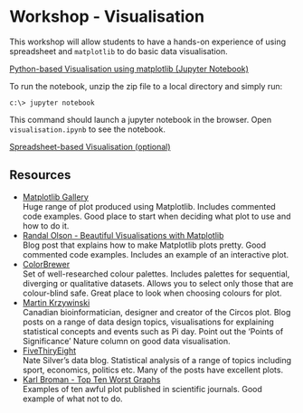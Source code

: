 ﻿Workshop - Visualisation
=========================

This workshop will allow students to have a hands-on experience of using spreadsheet and `matplotlib` to do basic data visualisation.

<a href="visualisation.zip" file="code"> Python-based Visualisation using matplotlib (Jupyter Notebook)</a>

To run the notebook, unzip the zip file to a local directory and simply run:

    c:\> jupyter notebook

This command should launch a jupyter notebook in the browser. Open `visualisation.ipynb` to see the notebook.

<a href="https://sites.google.com/site/gssheet/part3" file="html"> Spreadsheet-based Visualisation (optional)</a>

Resources
---------

- [Matplotlib Gallery](http://matplotlib.org/gallery.html)<br />
  Huge range of plot produced using Matplotlib. Includes commented code examples. Good place to start when deciding what plot to use and how to do it.
- [Randal Olson - Beautiful Visualisations with Matplotlib](http://www.randalolson.com/2014/06/28/how-to-make-beautiful-data-visualizations-in-python-with-matplotlib/)<br />
  Blog post that explains how to make Matplotlib plots pretty. Good commented code examples. Includes an example of an interactive plot.
- [ColorBrewer](http://colorbrewer2.org/)<br />
  Set of well-researched colour palettes. Includes palettes for sequential, diverging or qualitative datasets. Allows you to select only those that are colour-blind safe. Great place to look when choosing colours for plot.
- [Martin Krzywinski](http://mkweb.bcgsc.ca/)<br />
  Canadian bioinformatician, designer and creator of the Circos plot. Blog posts on a range of data design topics, visualisations for explaining statistical concepts and events such as Pi day. Point out the ‘Points of Significance’ Nature column on good data visualisation.
- [FiveThiryEight](http://fivethirtyeight.com/)<br />
  Nate Silver’s data blog. Statistical analysis of a range of topics including sport, economics, politics etc. Many of the posts have excellent plots.
- [Karl Broman - Top Ten Worst Graphs](https://www.biostat.wisc.edu/~kbroman/topten_worstgraphs/)
  <br />Examples of ten awful plot published in scientific journals. Good example of what not to do.